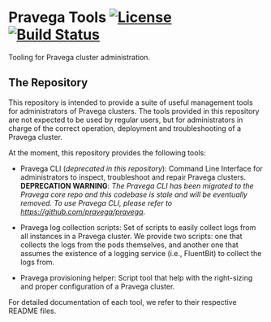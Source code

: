 # Pravega Tools [![License](https://img.shields.io/badge/License-Apache%202.0-blue.svg)](https://opensource.org/licenses/Apache-2.0) [![Build Status](https://travis-ci.org/pravega/pravega-tools.svg?branch=master)](https://travis-ci.org/pravega/pravega-tools)

Tooling for Pravega cluster administration.

## The Repository

This repository is intended to provide a suite of useful management tools for administrators of Pravega clusters.
The tools provided in this repository are not expected to be used by regular users, but for administrators in
charge of the correct operation, deployment and troubleshooting of a Pravega cluster.

At the moment, this repository provides the following tools:

- Pravega CLI (_deprecated in this repository_): Command Line Interface for administrators to inspect, troubleshoot and repair
Pravega clusters. **DEPRECATION WARNING**: _The Pravega CLI has been migrated to the Pravega core repo and this
codebase is stale and will be eventually removed. To use Pravega CLI, please refer to https://github.com/pravega/pravega_. 

- Pravega log collection scripts: Set of scripts to easily collect logs from all instances in a Pravega cluster.
We provide two scripts: one that collects the logs from the pods themselves, and another one that assumes the
existence of a logging service (i.e., FluentBit) to collect the logs from.

- Pravega provisioning helper: Script tool that help with the right-sizing and proper configuration of a Pravega
cluster.

For detailed documentation of each tool, we refer to their respective README files.
